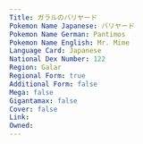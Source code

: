 ```yaml
---
﻿Title: ガラルのバリヤード
Pokemon Name Japanese: バリヤード
Pokemon Name German: Pantimos
Pokemon Name English: Mr. Mime
Language Card: Japanese
National Dex Number: 122
Region: Galar
Regional Form: true
Additional Form: false
Mega: false
Gigantamax: false
Cover: false
Link: 
Owned: 
---
```


